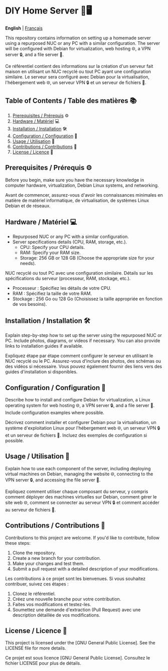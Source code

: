 # DIY Home Server 🏡🖥️

**English** | [Français](#serveur-maison-🏡🖥️)

This repository contains information on setting up a homemade server using a repurposed NUC or any PC with a similar configuration. The server will be configured with Debian for virtualization, web hosting 🌐, a VPN server 🔒, and a file server 📁.

Ce référentiel contient des informations sur la création d'un serveur fait maison en utilisant un NUC recyclé ou tout PC ayant une configuration similaire. Le serveur sera configuré avec Debian pour la virtualisation, l'hébergement web 🌐, un serveur VPN 🔒 et un serveur de fichiers 📁.

## Table of Contents / Table des matières 📚

1. [Prerequisites / Prérequis](#prerequisites--prérequis) ⚙️
2. [Hardware / Matériel](#hardware--matériel) 💻
3. [Installation / Installation](#installation--installation) 🛠️
4. [Configuration / Configuration](#configuration--configuration) 🧰
5. [Usage / Utilisation](#usage--utilisation) 🚀
6. [Contributions / Contributions](#contributions--contributions) 🤝
7. [License / Licence](#license--licence) 📝

## Prerequisites / Prérequis ⚙️

Before you begin, make sure you have the necessary knowledge in computer hardware, virtualization, Debian Linux systems, and networking.

Avant de commencer, assurez-vous d'avoir les connaissances minimales en matière de matériel informatique, de virtualisation, de systèmes Linux Debian et de réseaux.

## Hardware / Matériel 💻

- Repurposed NUC or any PC with a similar configuration.
- Server specifications details (CPU, RAM, storage, etc.).
  - CPU: Specify your CPU details.
  - RAM: Specify your RAM size.
  - Storage: 256 GB or 128 GB (Choose the appropriate size for your needs).

NUC recyclé ou tout PC avec une configuration similaire.
Détails sur les spécifications du serveur (processeur, RAM, stockage, etc.).
  - Processeur : Spécifiez les détails de votre CPU.
  - RAM : Spécifiez la taille de votre RAM.
  - Stockage : 256 Go ou 128 Go (Choisissez la taille appropriée en fonction de vos besoins).

## Installation / Installation 🛠️

Explain step-by-step how to set up the server using the repurposed NUC or PC. Include photos, diagrams, or videos if necessary. You can also provide links to installation guides if available.

Expliquez étape par étape comment configurer le serveur en utilisant le NUC recyclé ou le PC. Assurez-vous d'inclure des photos, des schémas ou des vidéos si nécessaire. Vous pouvez également fournir des liens vers des guides d'installation si disponibles.

## Configuration / Configuration 🧰

Describe how to install and configure Debian for virtualization, a Linux operating system for web hosting 🌐, a VPN server 🔒, and a file server 📁. Include configuration examples where possible.

Décrivez comment installer et configurer Debian pour la virtualisation, un système d'exploitation Linux pour l'hébergement web 🌐, un serveur VPN 🔒 et un serveur de fichiers 📁. Incluez des exemples de configuration si possible.

## Usage / Utilisation 🚀

Explain how to use each component of the server, including deploying virtual machines on Debian, managing the website 🌐, connecting to the VPN server 🔒, and accessing the file server 📁.

Expliquez comment utiliser chaque composant du serveur, y compris comment déployer des machines virtuelles sur Debian, comment gérer le site web 🌐, comment se connecter au serveur VPN 🔒 et comment accéder au serveur de fichiers 📁.

## Contributions / Contributions 🤝

Contributions to this project are welcome. If you'd like to contribute, follow these steps:
1. Clone the repository.
2. Create a new branch for your contribution.
3. Make your changes and test them.
4. Submit a pull request with a detailed description of your modifications.

Les contributions à ce projet sont les bienvenues. Si vous souhaitez contribuer, suivez ces étapes :
1. Clonez le référentiel.
2. Créez une nouvelle branche pour votre contribution.
3. Faites vos modifications et testez-les.
4. Soumettez une demande d'extraction (Pull Request) avec une description détaillée de vos modifications.

## License / Licence 📝

This project is licensed under the [GNU General Public License]. See the LICENSE file for more details.

Ce projet est sous licence [GNU General Public License]. Consultez le fichier LICENSE pour plus de détails.
